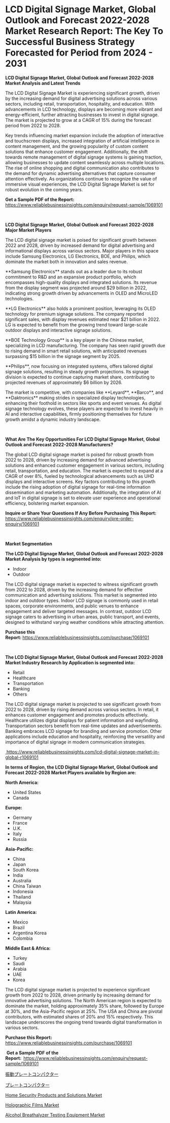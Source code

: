 <p><h1>LCD Digital Signage Market, Global Outlook and Forecast 2022-2028 Market Research Report: The Key To Successful Business Strategy Forecasted for Period from 2024 - 2031</h1></p><p><strong>LCD Digital Signage Market, Global Outlook and Forecast 2022-2028 Market Analysis and Latest Trends</strong></p>
<p><p>The LCD Digital Signage Market is experiencing significant growth, driven by the increasing demand for digital advertising solutions across various sectors, including retail, transportation, hospitality, and education. With advancements in LCD technology, displays are becoming more vibrant and energy-efficient, further attracting businesses to invest in digital signage. The market is projected to grow at a CAGR of 15% during the forecast period from 2022 to 2028. </p><p>Key trends influencing market expansion include the adoption of interactive and touchscreen displays, increased integration of artificial intelligence in content management, and the growing popularity of custom content solutions that enhance customer engagement. Additionally, the shift towards remote management of digital signage systems is gaining traction, allowing businesses to update content seamlessly across multiple locations. The rise of online shopping and digital communication also contributes to the demand for dynamic advertising alternatives that capture consumer attention effectively. As organizations continue to recognize the value of immersive visual experiences, the LCD Digital Signage Market is set for robust evolution in the coming years.</p></p>
<p><strong>Get a Sample PDF of the Report:&nbsp;</strong> <a href="https://www.reliablebusinessinsights.com/enquiry/request-sample/1069101">https://www.reliablebusinessinsights.com/enquiry/request-sample/1069101</a></p>
<p>&nbsp;</p>
<p><strong>LCD Digital Signage Market, Global Outlook and Forecast 2022-2028 Major Market Players</strong></p>
<p><p>The LCD digital signage market is poised for significant growth between 2022 and 2028, driven by increased demand for digital advertising and informational displays across various sectors. Major players in this space include Samsung Electronics, LG Electronics, BOE, and Philips, which dominate the market both in innovation and sales revenue.</p><p>**Samsung Electronics** stands out as a leader due to its robust commitment to R&D and an expansive product portfolio, which encompasses high-quality displays and integrated solutions. Its revenue from the display segment was projected around $29 billion in 2022, indicating strong growth driven by advancements in OLED and MicroLED technologies. </p><p>**LG Electronics** also holds a prominent position, leveraging its OLED technology for premium signage solutions. The company reported significant sales, with display revenues estimated near $21 billion in 2022. LG is expected to benefit from the growing trend toward large-scale outdoor displays and interactive signage solutions.</p><p>**BOE Technology Group** is a key player in the Chinese market, specializing in LCD manufacturing. The company has seen rapid growth due to rising demand in smart retail solutions, with anticipated revenues surpassing $15 billion in the signage segment by 2025.</p><p>**Philips**, now focusing on integrated systems, offers tailored digital signage solutions, resulting in steady growth projections. Its signage division is expected to continue capturing market share, contributing to projected revenues of approximately $6 billion by 2026. </p><p>The market is competitive, with companies like **Leyard**, **Barco**, and **Daktronics** making strides in specialized display technologies, enhancing their foothold in sectors like sports and event venues. As digital signage technology evolves, these players are expected to invest heavily in AI and interactive capabilities, firmly positioning themselves for future growth amidst a dynamic industry landscape.</p></p>
<p>&nbsp;</p>
<p><strong>What Are The Key Opportunities For LCD Digital Signage Market, Global Outlook and Forecast 2022-2028 Manufacturers?</strong></p>
<p><p>The global LCD digital signage market is poised for robust growth from 2022 to 2028, driven by increasing demand for advanced advertising solutions and enhanced customer engagement in various sectors, including retail, transportation, and education. The market is expected to expand at a CAGR of over 8%, fueled by technological advancements such as UHD displays and interactive screens. Key factors contributing to this growth include the rising adoption of digital signage for real-time information dissemination and marketing automation. Additionally, the integration of AI and IoT in digital signage is set to elevate user experience and operational efficiency, bolstering market expansion.</p></p>
<p><strong>Inquire or Share Your Questions If Any Before Purchasing This Report:</strong> <a href="https://www.reliablebusinessinsights.com/enquiry/pre-order-enquiry/1069101">https://www.reliablebusinessinsights.com/enquiry/pre-order-enquiry/1069101</a></p>
<p>&nbsp;</p>
<p><strong>Market Segmentation</strong></p>
<p><strong>The LCD Digital Signage Market, Global Outlook and Forecast 2022-2028 Market Analysis by types is segmented into:</strong></p>
<p><ul><li>Indoor</li><li>Outdoor</li></ul></p>
<p><p>The LCD digital signage market is expected to witness significant growth from 2022 to 2028, driven by the increasing demand for effective communication and advertising solutions. This market is segmented into indoor and outdoor types. Indoor LCD signage is commonly used in retail spaces, corporate environments, and public venues to enhance engagement and deliver targeted messages. In contrast, outdoor LCD signage caters to advertising in urban areas, public transport, and events, designed to withstand varying weather conditions while attracting attention.</p></p>
<p><strong>Purchase this Report:&nbsp;</strong><a href="https://www.reliablebusinessinsights.com/purchase/1069101">https://www.reliablebusinessinsights.com/purchase/1069101</a></p>
<p>&nbsp;</p>
<p><strong>The LCD Digital Signage Market, Global Outlook and Forecast 2022-2028 Market Industry Research by Application is segmented into:</strong></p>
<p><ul><li>Retail</li><li>Healthcare</li><li>Transportation</li><li>Banking</li><li>Others</li></ul></p>
<p><p>The LCD digital signage market is projected to see significant growth from 2022 to 2028, driven by rising demand across various sectors. In retail, it enhances customer engagement and promotes products effectively. Healthcare utilizes digital displays for patient information and wayfinding. Transportation sectors benefit from real-time updates and advertisements. Banking embraces LCD signage for branding and service promotion. Other applications include education and hospitality, reinforcing the versatility and importance of digital signage in modern communication strategies.</p></p>
<p><a href="https://www.reliablebusinessinsights.com/lcd-digital-signage-market-in-global-r1069101">&nbsp;https://www.reliablebusinessinsights.com/lcd-digital-signage-market-in-global-r1069101</a></p>
<p><strong>In terms of Region, the LCD Digital Signage Market, Global Outlook and Forecast 2022-2028 Market Players available by Region are:</strong></p>
<p>
    <p> <strong> North America: </strong>
        <ul>
            <li>United States</li>
            <li>Canada</li>
        </ul>
        </p> 
    <p> <strong> Europe: </strong>
        <ul>
            <li>Germany</li>
            <li>France</li>
            <li>U.K.</li>
            <li>Italy</li>
            <li>Russia</li>
        </ul>
        </p> 
    <p> <strong> Asia-Pacific: </strong>
        <ul>
            <li>China</li>
            <li>Japan</li>
            <li>South Korea</li>
            <li>India</li>
            <li>Australia</li>
            <li>China Taiwan</li>
            <li>Indonesia</li>
            <li>Thailand</li>
            <li>Malaysia</li>
        </ul>
        </p> 
    <p> <strong> Latin America: </strong>
        <ul>
            <li>Mexico</li>
            <li>Brazil</li>
            <li>Argentina Korea</li>
            <li>Colombia</li>
        </ul>
        </p> 
    <p> <strong> Middle East & Africa: </strong>
        <ul>
            <li>Turkey</li>
            <li>Saudi</li>
            <li>Arabia</li>
            <li>UAE</li>
            <li>Korea</li>
        </ul>
    </p>
    </p>
<p><p>The LCD digital signage market is projected to experience significant growth from 2022 to 2028, driven primarily by increasing demand for innovative advertising solutions. The North American region is expected to dominate the market, holding approximately 35% share, followed by Europe at 30%, and the Asia-Pacific region at 25%. The USA and China are pivotal contributors, with estimated shares of 20% and 15% respectively. This landscape underscores the ongoing trend towards digital transformation in various sectors.</p></p>
<p><strong>Purchase this Report: </strong><a href="https://www.reliablebusinessinsights.com/purchase/1069101">https://www.reliablebusinessinsights.com/purchase/1069101</a></p>
<p>&nbsp;<strong>Get a Sample PDF of the Report:&nbsp;&nbsp;</strong><a href="https://www.reliablebusinessinsights.com/enquiry/request-sample/1069101">https://www.reliablebusinessinsights.com/enquiry/request-sample/1069101</a></p>
<p><strong></strong></p>
<p><p><a href="https://medium.com/@ertg45hg/%E6%AC%A1%E3%81%AE%E6%96%87%E3%82%92%E6%97%A5%E6%9C%AC%E8%AA%9E%E3%81%AB%E7%BF%BB%E8%A8%B3%E3%81%97%E3%81%BE%E3%81%99-%E5%9C%B0%E5%9F%9F-%E8%A3%BD%E5%93%81-%E3%82%A8%E3%83%B3%E3%83%89%E3%83%A6%E3%83%BC%E3%82%B9%E5%88%A5%E3%81%AE%E3%82%B0%E3%83%AD%E3%83%BC%E3%83%90%E3%83%AB%E6%8C%AF%E5%8B%95%E3%83%97%E3%83%AC%E3%83%BC%E3%83%88%E3%82%B3%E3%83%B3%E3%83%91%E3%82%AF%E3%82%BF%E3%83%BC%E3%83%9E%E3%83%BC%E3%82%B1%E3%83%83%E3%83%88%E3%81%AE%E7%8A%B6%E6%B3%81-2024%E5%B9%B4-2031%E5%B9%B4-%E3%81%A8%E4%BA%88%E6%B8%AC-ba93f37799e4">振動プレートコンパクター</a></p><p><a href="https://medium.com/@ertg45hg/%E3%83%97%E3%83%AC%E3%83%BC%E3%83%88%E3%82%B3%E3%83%B3%E3%83%91%E3%82%AF%E3%82%BF%E3%83%BC%E5%B8%82%E5%A0%B4%E8%AA%BF%E6%9F%BB%E5%A0%B1%E5%91%8A%E6%9B%B8%E3%81%AB%E3%81%AF-2024%E5%B9%B4%E3%81%8B%E3%82%892031%E5%B9%B4%E3%81%BE%E3%81%A7%E3%81%AE14-9-%E3%81%AEcagr%E4%BA%88%E6%B8%AC%E3%81%AB%E5%9F%BA%E3%81%A5%E3%81%8F%E5%B8%82%E5%A0%B4%E8%A6%8F%E6%A8%A1-%E3%82%B7%E3%82%A7%E3%82%A2-%E6%88%90%E9%95%B7%E7%8E%87%E3%81%AE%E5%88%86%E6%9E%90%E3%81%8C%E5%90%AB%E3%81%BE%E3%82%8C%E3%81%A6%E3%81%84%E3%81%BE%E3%81%99-5b11a6fa7ae1">プレートコンパクター</a></p><p><a href="https://www.linkedin.com/pulse/unlocking-growth-potential-market-strategic-analysis-home-security-xp4pc?trackingId=IbF0Q7A6S%2ByrE9H27Y5BEg%3D%3D">Home Security Products and Solutions Market</a></p><p><a href="https://www.linkedin.com/pulse/future-ready-strategic-insights-global-holographic-films-market-6ewbc?trackingId=88tiESQfQc2NqTEn5YBTEw%3D%3D">Holographic Films Market</a></p><p><a href="https://issuu.com/reportprime-2/docs/alcohol-breathalyzer-testing-equipm_32fd3b0bb44990">Alcohol Breathalyzer Testing Equipment Market</a></p></p>